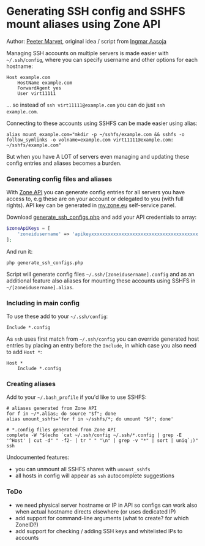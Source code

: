 # Generating SSH config and SSHFS mount aliases using Zone API

Author: [Peeter Marvet](https://github.com/petskratt), original idea / script from [Ingmar Aasoja](https://github.com/ybr-nx)

Managing SSH accounts on multiple servers is made easier with `~/.ssh/config`, where 
you can specify username and other options for each hostname:

```sshconfig
Host example.com
    HostName example.com
    ForwardAgent yes
    User virt11111
```

... so instead of `ssh virt11111@example.com` you can do just `ssh example.com`.

Connecting to these accounts using SSHFS can be made easier using alias:

```shell
alias mount_example.com="mkdir -p ~/sshfs/example.com && sshfs -o follow_symlinks -o volname=example.com virt11111@example.com: ~/sshfs/example.com"
```

But when you have A LOT of servers even managing and updating these config entries and aliases becomes a burden.

### Generating config files and aliases

With [Zone API](https://api.zone.eu/v2) you can generate config entries for all servers you have access to,
e.g these are on your account or delegated to you (with full rights). API key can be generated in [my.zone.eu](https://my.zone.eu) self-service panel.

Download [generate_ssh_configs.php](/scripts/generate_ssh_configs.php) and add your 
API credentials to array:

```php
$zoneApiKeys = [
	'zoneidusername' => 'apikeyxxxxxxxxxxxxxxxxxxxxxxxxxxxxxxxxxxxxxxx',
];
```

And run it:

````shell script
php generate_ssh_configs.php
````

Script will generate config files `~/.ssh/[zoneidusername].config` and as an additional
feature also aliases for mounting these accounts using SSHFS in `~/[zoneidusername].alias`.

### Including in main config

To use these add to your `~/.ssh/config`:

```sshconfig
Include *.config
```

As `ssh` uses first match from `~/.ssh/config` you can override generated host entries by placing 
an entry before the `Include`, in which case you also need to add `Host *`:

```sshconfig
Host *
    Include *.config
```

### Creating aliases

Add to your `~/.bash_profile` if you'd like to use SSHFS:

```shell
# aliases generated from Zone API
for f in ~/*.alias; do source "$f"; done
alias umount_sshfs='for f in ~/sshfs/*; do umount "$f"; done'

# *.config files generated from Zone API
complete -W "$(echo `cat ~/.ssh/config ~/.ssh/*.config | grep -E '^Host' | cut -d" " -f2- | tr " " "\n" | grep -v "*" | sort | uniq`;)" ssh
```

Undocumented features:
* you can unmount all SSHFS shares with `umount_sshfs`
* all hosts in config will appear as `ssh` autocomplete suggestions

### ToDo

* we need physical server hostname or IP in API so configs can work also when actual hostname directs elsewhere (or uses dedicated IP)
* add support for command-line arguments (what to create? for which ZoneID?)
* add support for checking / adding SSH keys and whitelisted IPs to accounts
